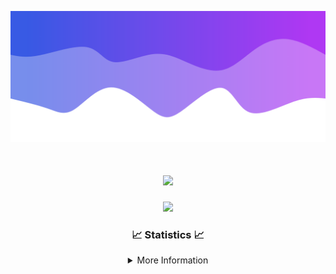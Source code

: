 ![Header](./IMG_4001.png)
<div align="center">

<h1 align="center">
  <a href="https://git.io/typing-svg">
    <img src="https://readme-typing-svg.herokuapp.com/?lines=Welcome+to+my+profile!+👋;JavaScript+developer.;&center=true&size=25">
  </a>
</h1>

<p align="center">
  <img src="https://lanyard.cnrad.dev/api/624702585596805130" />
</p>

### 📈 Statistics 📈
<details>
    <summary>More Information</summary>
    <br/>

<!--START_SECTION:waka-->
![Code Time](http://img.shields.io/badge/Code%20Time-73%20hrs%2021%20mins-blue)

![Profile Views](http://img.shields.io/badge/Profile%20Views-0-blue)

**🐱 My GitHub Data** 

> 📦 2.0 kB Used in GitHub's Storage 
 > 
> 🏆 3 Contributions in the Year 2024
 > 
> 🚫 Not Opted to Hire
 > 
> 📜 5 Public Repositories 
 > 
> 🔑 1 Private Repositories 
 > 
**I'm an Early 🐤** 

```text
🌞 Morning                115 commits         ███░░░░░░░░░░░░░░░░░░░░░░   13.34 % 
🌆 Daytime                347 commits         ██████████░░░░░░░░░░░░░░░   40.26 % 
🌃 Evening                357 commits         ██████████░░░░░░░░░░░░░░░   41.42 % 
🌙 Night                  43 commits          █░░░░░░░░░░░░░░░░░░░░░░░░   04.99 % 
```
📅 **I'm Most Productive on Wednesday** 

```text
Monday                   103 commits         ███░░░░░░░░░░░░░░░░░░░░░░   11.95 % 
Tuesday                  125 commits         ████░░░░░░░░░░░░░░░░░░░░░   14.50 % 
Wednesday                162 commits         █████░░░░░░░░░░░░░░░░░░░░   18.79 % 
Thursday                 145 commits         ████░░░░░░░░░░░░░░░░░░░░░   16.82 % 
Friday                   121 commits         ████░░░░░░░░░░░░░░░░░░░░░   14.04 % 
Saturday                 82 commits          ██░░░░░░░░░░░░░░░░░░░░░░░   09.51 % 
Sunday                   124 commits         ████░░░░░░░░░░░░░░░░░░░░░   14.39 % 
```


📊 **This Week I Spent My Time On** 

```text
🕑︎ Time Zone: America/New_York

💬 Programming Languages: 
Java                     4 hrs 15 mins       ████████████████████████░   95.83 % 
XML                      6 mins              █░░░░░░░░░░░░░░░░░░░░░░░░   02.32 % 
GitIgnore file           4 mins              ░░░░░░░░░░░░░░░░░░░░░░░░░   01.65 % 
Kotlin                   0 secs              ░░░░░░░░░░░░░░░░░░░░░░░░░   00.15 % 
IDEA_MODULE              0 secs              ░░░░░░░░░░░░░░░░░░░░░░░░░   00.05 % 

🔥 Editors: 
IntelliJ                 4 hrs 26 mins       █████████████████████████   100.00 % 

🐱‍💻 Projects: 
HCTeams                  2 hrs 28 mins       ██████████████░░░░░░░░░░░   55.77 % 
SacredRIPOrganizationNEW 1 hr 8 mins         ██████░░░░░░░░░░░░░░░░░░░   25.78 % 
Mercury                  17 mins             ██░░░░░░░░░░░░░░░░░░░░░░░   06.43 % 
Oxygen-master            11 mins             █░░░░░░░░░░░░░░░░░░░░░░░░   04.49 % 
Unknown Project          10 mins             █░░░░░░░░░░░░░░░░░░░░░░░░   04.00 % 

💻 Operating System: 
Windows                  4 hrs 26 mins       █████████████████████████   100.00 % 
```

**I Mostly Code in Java** 

```text
Java                     20 repos            ██████████████████████░░░   86.96 % 
JavaScript               2 repos             ██░░░░░░░░░░░░░░░░░░░░░░░   08.70 % 
C++                      1 repo              █░░░░░░░░░░░░░░░░░░░░░░░░   04.35 % 
```



**Timeline**

![Lines of Code chart](https://raw.githubusercontent.com/DevDipin/DevDipin/main/assets/bar_graph.png)


 Last Updated on 13/02/2024 03:11:27 UTC
<!--END_SECTION:waka-->

![Footer](./IMG_4002.png)